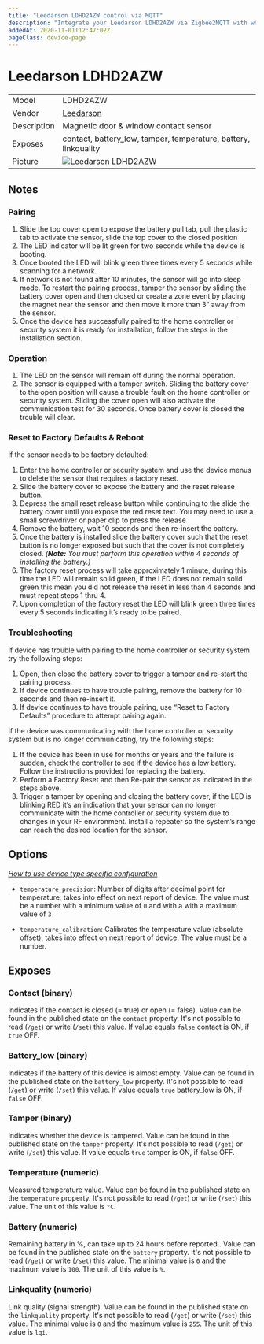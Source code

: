 ```yaml
---
title: "Leedarson LDHD2AZW control via MQTT"
description: "Integrate your Leedarson LDHD2AZW via Zigbee2MQTT with whatever smart home infrastructure you are using without the vendor's bridge or gateway."
addedAt: 2020-11-01T12:47:02Z
pageClass: device-page
---
```


<!-- !!!! -->
<!-- ATTENTION: This file is auto-generated through docgen! -->
<!-- You can only edit the "Notes"-Section between the two comment lines "Notes BEGIN" and "Notes END". -->
<!-- Do not use h1 or h2 heading within "## Notes"-Section. -->
<!-- !!!! -->

# Leedarson LDHD2AZW

|     |     |
|-----|-----|
| Model | LDHD2AZW  |
| Vendor  | [Leedarson](/supported-devices/#v=Leedarson)  |
| Description | Magnetic door & window contact sensor |
| Exposes | contact, battery_low, tamper, temperature, battery, linkquality |
| Picture | ![Leedarson LDHD2AZW](https://www.zigbee2mqtt.io/images/devices/LDHD2AZW.jpg) |


<!-- Notes BEGIN: You can edit here. Add "## Notes" headline if not already present. -->
## Notes

### Pairing

1.  Slide the top cover open to expose the battery pull tab, pull the plastic tab to activate the sensor, slide the top cover to the closed position
2.  The LED indicator will be lit green for two seconds while the device is booting.
3.  Once booted the LED will blink green three times every 5 seconds while scanning for a network.
4.  If network is not found after 10 minutes, the sensor will go into sleep mode. To restart the pairing process, tamper the sensor by sliding the battery cover open and then closed or create a zone event by placing the magnet near the sensor and then move it more than 3” away from the sensor.
5.  Once the device has successfully paired to the home controller or security system it is ready for installation, follow the steps in the installation section.

### Operation

1. The LED on the sensor will remain off during the normal operation.
2. The sensor is equipped with a tamper switch. Sliding the battery cover to the open position will cause a trouble fault on the home controller or security system. Sliding the cover open will also activate the communication test for 30 seconds. Once battery cover is closed the trouble will clear.

### Reset to Factory Defaults & Reboot

If the sensor needs to be factory defaulted:

1. Enter the home controller or security system and use the device menus to delete the sensor that requires a factory reset.
1. Slide the battery cover to expose the battery and the reset release button.
1. Depress the small reset release button while continuing to the slide the battery cover until you expose the red reset text. You may need to use a small screwdriver or paper clip to press the release
1. Remove the battery, wait 10 seconds and then re-insert the battery.
1. Once the battery is installed slide the battery cover such that the reset button is no longer exposed but such that the cover is not completely closed.
   _(**Note:** You must perform this operation within 4 seconds of installing the battery.)_
1. The factory reset process will take approximately 1 minute, during this time the LED will remain solid green, if the LED does not remain solid green this mean you did not release the reset in less than 4 seconds and must repeat steps 1 thru 4.
1. Upon completion of the factory reset the LED will blink green three times every 5 seconds indicating it’s ready to be paired.

### Troubleshooting

If device has trouble with pairing to the home controller or security system try the following steps:

1. Open, then close the battery cover to trigger a tamper and re-start the pairing process.
1. If device continues to have trouble pairing, remove the battery for 10 seconds and then re-insert it.
1. If device continues to have trouble pairing, use “Reset to Factory Defaults” procedure to attempt pairing again.

If the device was communicating with the home controller or security system but is no longer communicating, try the following steps:

1. If the device has been in use for months or years and the failure is sudden, check the controller to see if the device has a low battery. Follow the instructions provided for replacing the battery.
1. Perform a Factory Reset and then Re-pair the sensor as indicated in the steps above.
1. Trigger a tamper by opening and closing the battery cover, if the LED is blinking RED it’s an indication that your sensor can no longer communicate with the home controller or security system due to changes in your RF environment. Install a repeater so the system’s range can reach the desired location for the sensor.
<!-- Notes END: Do not edit below this line -->


## Options
*[How to use device type specific configuration](../guide/configuration/devices-groups.md#specific-device-options)*

* `temperature_precision`: Number of digits after decimal point for temperature, takes into effect on next report of device. The value must be a number with a minimum value of `0` and with a with a maximum value of `3`

* `temperature_calibration`: Calibrates the temperature value (absolute offset), takes into effect on next report of device. The value must be a number.


## Exposes

### Contact (binary)
Indicates if the contact is closed (= true) or open (= false).
Value can be found in the published state on the `contact` property.
It's not possible to read (`/get`) or write (`/set`) this value.
If value equals `false` contact is ON, if `true` OFF.

### Battery_low (binary)
Indicates if the battery of this device is almost empty.
Value can be found in the published state on the `battery_low` property.
It's not possible to read (`/get`) or write (`/set`) this value.
If value equals `true` battery_low is ON, if `false` OFF.

### Tamper (binary)
Indicates whether the device is tampered.
Value can be found in the published state on the `tamper` property.
It's not possible to read (`/get`) or write (`/set`) this value.
If value equals `true` tamper is ON, if `false` OFF.

### Temperature (numeric)
Measured temperature value.
Value can be found in the published state on the `temperature` property.
It's not possible to read (`/get`) or write (`/set`) this value.
The unit of this value is `°C`.

### Battery (numeric)
Remaining battery in %, can take up to 24 hours before reported..
Value can be found in the published state on the `battery` property.
It's not possible to read (`/get`) or write (`/set`) this value.
The minimal value is `0` and the maximum value is `100`.
The unit of this value is `%`.

### Linkquality (numeric)
Link quality (signal strength).
Value can be found in the published state on the `linkquality` property.
It's not possible to read (`/get`) or write (`/set`) this value.
The minimal value is `0` and the maximum value is `255`.
The unit of this value is `lqi`.

